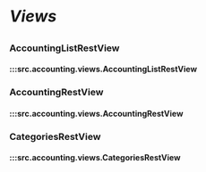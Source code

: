 # ***Views***

## 

### AccountingListRestView
#### :::src.accounting.views.AccountingListRestView

### AccountingRestView
#### :::src.accounting.views.AccountingRestView

### CategoriesRestView
#### :::src.accounting.views.CategoriesRestView
